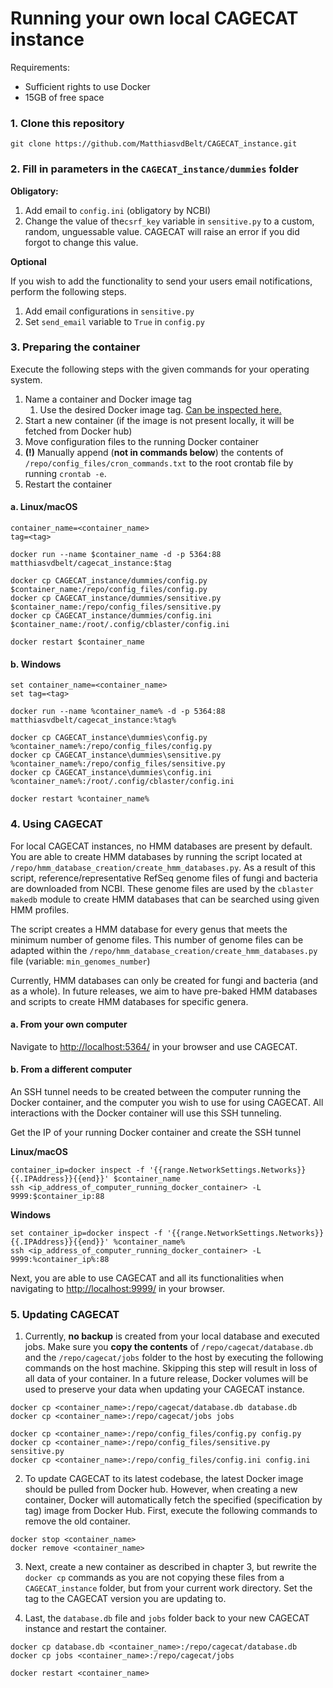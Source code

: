 # Running your own local CAGECAT instance

Requirements:
- Sufficient rights to use Docker
- 15GB of free space


### 1. Clone this repository
```
git clone https://github.com/MatthiasvdBelt/CAGECAT_instance.git
```

### 2. Fill in parameters in the ```CAGECAT_instance/dummies``` folder
**Obligatory:**
1. Add email to ```config.ini``` (obligatory by NCBI)
2. Change the value of the```csrf_key``` variable  in ```sensitive.py``` to a custom, random, unguessable value. CAGECAT will raise an error if you did forgot to change this value.


**Optional**

If you wish to add the functionality to send your users email notifications, perform the following steps.

1. Add email configurations in ```sensitive.py```
2. Set ```send_email``` variable to ```True``` in ```config.py```


### 3. Preparing the container
Execute the following steps with the given commands for your operating system.

1. Name a container and Docker image tag
   1. Use the desired Docker image tag. [Can be inspected here.](https://hub.docker.com/repository/docker/matthiasvdbelt/cagecat_instance/general)
2. Start a new container (if the image is not present locally, it will be fetched from Docker hub) 
3. Move configuration files to the running Docker container
4. **(!)** Manually append (**not in commands below**) the contents of ```/repo/config_files/cron_commands.txt``` to the root crontab file by running ```crontab -e```.   
5. Restart the container

#### a. Linux/macOS

```
container_name=<container_name>
tag=<tag>

docker run --name $container_name -d -p 5364:88 matthiasvdbelt/cagecat_instance:$tag

docker cp CAGECAT_instance/dummies/config.py $container_name:/repo/config_files/config.py
docker cp CAGECAT_instance/dummies/sensitive.py $container_name:/repo/config_files/sensitive.py
docker cp CAGECAT_instance/dummies/config.ini $container_name:/root/.config/cblaster/config.ini

docker restart $container_name
```


#### b. Windows
```
set container_name=<container_name>
set tag=<tag>

docker run --name %container_name% -d -p 5364:88 matthiasvdbelt/cagecat_instance:%tag%

docker cp CAGECAT_instance\dummies\config.py %container_name%:/repo/config_files/config.py
docker cp CAGECAT_instance\dummies\sensitive.py %container_name%:/repo/config_files/sensitive.py
docker cp CAGECAT_instance\dummies\config.ini %container_name%:/root/.config/cblaster/config.ini

docker restart %container_name%
```


### 4. Using CAGECAT
For local CAGECAT instances, no HMM databases are present by default. You are able to create HMM databases by running the script located at
```/repo/hmm_database_creation/create_hmm_databases.py```.
As a result of this script, reference/representative RefSeq genome files of fungi and bacteria are downloaded from NCBI. These genome files are used by the ```cblaster makedb``` module to create HMM databases that can be searched using given HMM profiles.

The script creates a HMM database for every genus that meets the minimum number of genome files. This number of genome files can be adapted within the ```/repo/hmm_database_creation/create_hmm_databases.py``` file (variable: ```min_genomes_number```) 

Currently, HMM databases can only be created for fungi and bacteria (and as a whole). In future releases, we aim to have pre-baked HMM databases and scripts to create HMM databases for specific genera. 

#### a. From your own computer
Navigate to [http://localhost:5364/](http://localhost:5364/) in your browser and use CAGECAT.

#### b. From a different computer
An SSH tunnel needs to be created between the computer running the Docker container, and the computer you wish to use for using CAGECAT. All interactions with the Docker container will use this SSH tunneling.

Get the IP of your running Docker container and create the SSH tunnel 


**Linux/macOS**
```
container_ip=docker inspect -f '{{range.NetworkSettings.Networks}}{{.IPAddress}}{{end}}' $container_name
ssh <ip_address_of_computer_running_docker_container> -L 9999:$container_ip:88
```

**Windows**
```
set container_ip=docker inspect -f '{{range.NetworkSettings.Networks}}{{.IPAddress}}{{end}}' %container_name%
ssh <ip_address_of_computer_running_docker_container> -L 9999:%container_ip%:88
```

Next, you are able to use CAGECAT and all its functionalities when navigating to [http://localhost:9999/](http://localhost:9999/) in your browser.

### 5. Updating CAGECAT
1. Currently, **no backup** is created from your local database and executed jobs.
Make sure you **copy the contents** of 
```/repo/cagecat/database.db``` and the ```/repo/cagecat/jobs``` 
folder to the host by executing the following commands on the host machine. 
Skipping this step will result in loss of all data of your container. 
In a future release, Docker volumes will be used to preserve your data when updating your CAGECAT instance.

```
docker cp <container_name>:/repo/cagecat/database.db database.db
docker cp <container_name>:/repo/cagecat/jobs jobs

docker cp <container_name>:/repo/config_files/config.py config.py
docker cp <container_name>:/repo/config_files/sensitive.py sensitive.py
docker cp <container_name>:/repo/config_files/config.ini config.ini
```

2. To update CAGECAT to its latest codebase, the latest Docker image should be pulled from Docker hub.
However, when creating a new container, Docker will automatically fetch the specified (specification by tag) image from Docker Hub.
First, execute the following commands to remove the old container.
```
docker stop <container_name>
docker remove <container_name>
```

3. Next, create a new container as described in chapter 3, but rewrite the ```docker cp``` commands as you are not copying 
these files from a ```CAGECAT_instance``` folder, but from your current work directory. Set the tag to the CAGECAT version you are updating to.


4. Last, the ```database.db``` file and ```jobs``` folder back to your new CAGECAT instance and restart the container.
```
docker cp database.db <container_name>:/repo/cagecat/database.db
docker cp jobs <container_name>:/repo/cagecat/jobs

docker restart <container_name>
```
